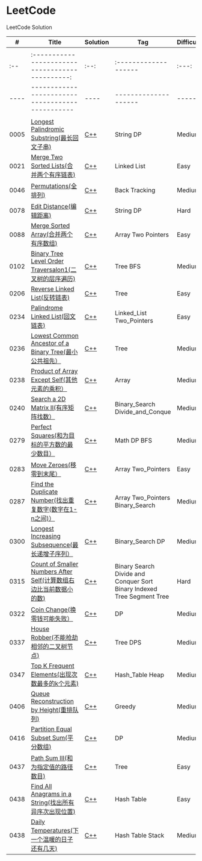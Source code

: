 # LeetCode
LeetCode Solution

| #    | Title | Solution | Tag  | Difficulty |
| ---- | ----- | -------- | ---- | ---------- |
|      |       |          |      |            |
| :--  | :---------------------------------------------: | :--: | :------------------- | :---: |
| ---- | ----------------------------------------------- | ---- | -------------------- | ----- |
|      |                                                 |      |                      |       |
|0005| [Longest Palindromic Substring(最长回文子串)](https://leetcode.com/problems/longest-palindromic-substring/) | [C++](https://github.com/ch-oak/leetcode_res/blob/master/leetcode_medium/0005.%20Longest%20Palindromic%20Substring/0005.%20Longest%20Palindromic%20Substring.cpp)|String DP|Medium
|0021| [Merge Two Sorted Lists(合并两个有序链表)](https://leetcode.com/problems/merge-two-sorted-lists/) | [C++](https://github.com/ch-oak/leetcode_res/blob/master/leetcode_easy/0021.%20Merge%20Two%20Sorted%20Lists/0021.%20Merge%20Two%20Sorted%20Lists.cpp)|Linked List|Easy
|0046| [ Permutations(全排列)](https://leetcode.com/problems/permutations/) | [C++](https://github.com/ch-oak/leetcode_res/blob/master/leetcode_medium/46.%20Permutations/46.%20Permutations.cpp)|Back Tracking|Medium
|0078| [Edit Distance(编辑距离)](https://leetcode.com/problems/edit-distance/) | [C++](https://github.com/ch-oak/leetcode_res/blob/master/leetcode_hard/0072.%20Edit%20Distance/0072.%20Edit%20Distance.cpp)|String DP|Hard
|0088| [Merge Sorted Array(合并两个有序数组)](https://leetcode.com/problems/merge-sorted-array/) | [C++](https://github.com/ch-oak/leetcode_res/blob/master/leetcode_easy/0088.%20Merge%20Sorted%20Array/0088.%20Merge%20Sorted%20Array.cpp)|Array Two Pointers|Easy
|0102| [Binary Tree Level Order Traversalon1(二叉树的层序遍历)](https://leetcode.com/problems/reverse-linked-list/) | [C++](https://github.com/ch-oak/leetcode_res/blob/master/leetcode_medium/102.%20Binary%20Tree%20Level%20Order%20Traversalon1/102.%20Binary%20Tree%20Level%20Order%20Traversalon1.cpp)|Tree BFS|Medium
|0206| [Reverse Linked List(反转链表)](https://leetcode.com/problems/reverse-linked-list/) | [C++](https://github.com/ch-oak/leetcode_res/blob/master/leetcode_easy/206.%20Reverse%20Linked%20List/206.%20Reverse%20Linked%20List.cpp)|Tree|Easy
|0234| [Palindrome Linked List(回文链表)](https://leetcode.com/problems/palindrome-linked-list/)|[C++](https://github.com/ch-oak/leetcode_res/blob/master/leetcode_easy/234.%20Palindrome%20Linked%20List/234.%20Palindrome%20Linked%20List.cpp)|Linked_List Two_Pointers|Easy
|0236|[ Lowest Common Ancestor of a Binary Tree(最小公共祖先）](https://leetcode.com/problems/lowest-common-ancestor-of-a-binary-tree/)|[C++](https://github.com/ch-oak/leetcode_res/blob/master/leetcode_medium/236.%20Lowest%20Common%20Ancestor%20of%20a%20Binary%20Tree/236.%20Lowest%20Common%20Ancestor%20of%20a%20Binary%20Tree.cpp)|Tree|Medium
|0238|[ Product of Array Except Self(其他元素的乘积）](https://leetcode.com/problems/product-of-array-except-self/)|[C++](https://github.com/ch-oak/leetcode_res/blob/master/leetcode_medium/238.%20Product%20of%20Array%20Except%20Self/238.%20Product%20of%20Array%20Except%20Self.cpp)|Array|Medium
|0240|[ Search a 2D Matrix II(有序矩阵找数）](https://leetcode.com/problems/search-a-2d-matrix-ii/)|[C++](https://github.com/ch-oak/leetcode_res/blob/master/leetcode_medium/240.%20Search%20a%202D%20Matrix%20II/240.%20Search%20a%202D%20Matrix%20II.cpp)|Binary_Search  Divide_and_Conque|Medium
|0279|[ Perfect Squares(和为目标的平方数的最少数目）](https://leetcode.com/problems/perfect-squares/)|[C++](https://github.com/ch-oak/leetcode_res/blob/master/leetcode_medium/279.%20Perfect%20Squares/279.%20Perfect%20Squares.cpp)|Math DP BFS|Medium
|0283|[ Move Zeroes(移零到末尾）](https://leetcode.com/problems/move-zeroes/)|[C++](https://github.com/ch-oak/leetcode_res/blob/master/leetcode_easy/283.%20Move%20Zeroes/283.%20Move%20Zeroes.cpp)|Array Two_Pointers|Easy
|0287|[ Find the Duplicate Number(找出重复数字(数字在1-n之间)）](https://leetcode.com/problems/find-the-duplicate-number/)|[C++](https://github.com/ch-oak/leetcode_res/blob/master/leetcode_medium/287.%20Find%20the%20Duplicate%20Number/287.%20Find%20the%20Duplicate%20Number.cpp)|Array Two_Pointers Binary_Search|Medium
|0300|[ Longest Increasing Subsequence(最长递增子序列）](https://leetcode.com/problems/longest-increasing-subsequence/)|[C++](https://github.com/ch-oak/leetcode_res/blob/master/leetcode_medium/300.%20Longest%20Increasing%20Subsequence/300.%20Longest%20Increasing%20Subsequence.cpp)|Binary_Search DP|Medium
|0315|[  Count of Smaller Numbers After Self(计算数组右边比当前数据小的数)](https://leetcode.com/problems/count-of-smaller-numbers-after-self/submissions/)|[C++](https://github.com/ch-oak/leetcode_res/blob/master/leetcode_hard/0315.%20Count%20of%20Smaller%20Numbers%20After%20Self/0315.%20Count%20of%20Smaller%20Numbers%20After%20Self.cpp)|Binary Search Divide and Conquer Sort Binary Indexed Tree Segment Tree|Hard
|0322|[ Coin Change(换零钱可能失败）](https://leetcode.com/problems/coin-change/)|[C++](https://github.com/ch-oak/leetcode_res/blob/master/leetcode_medium/322.%20Coin%20Change/322.%20Coin%20Change.cpp)|DP|Medium
|0337|[ House Robber(不能抢劫相邻的二叉树节点)](https://leetcode.com/problems/house-robber-iii/)|[C++](https://github.com/ch-oak/leetcode_res/blob/master/leetcode_medium/337.%20House%20Robber%20III/337.%20House%20Robber%20III.cpp)|Tree DPS|Medium
|0347|[ Top K Frequent Elements(出现次数最多的k个元素)](https://leetcode.com/problems/top-k-frequent-elements/)|[C++](https://github.com/ch-oak/leetcode_res/blob/master/leetcode_medium/347.%20Top%20K%20Frequent%20Elements/347.%20Top%20K%20Frequent%20Elements.cpp)|Hash_Table Heap|Medium
|0406|[ Queue Reconstruction by Height(重排队列)](https://leetcode.com/problems/queue-reconstruction-by-height/)|[C++](https://github.com/ch-oak/leetcode_res/blob/master/leetcode_medium/406.%20Queue%20Reconstruction%20by%20Height/406.%20Queue%20Reconstruction%20by%20Height.cpp)|Greedy|Medium
|0416|[ Partition Equal Subset Sum(平分数组)](https://leetcode.com/problems/partition-equal-subset-sum/)|[C++](https://github.com/ch-oak/leetcode_res/blob/master/leetcode_medium/416.%20Partition%20Equal%20Subset%20Sum/416.%20Partition%20Equal%20Subset%20Sum.cpp)|DP|Medium
|0437|[  Path Sum III(和为指定值的路径数目)](https://leetcode.com/problems/path-sum-iii/)|[C++](https://github.com/ch-oak/leetcode_res/blob/master/leetcode_easy/437.%20Path%20Sum%20III/437.%20Path%20Sum%20III.cpp)|Tree|Easy
|0438|[  Find All Anagrams in a String(找出所有异序次出现位置)](https://leetcode.com/problems/find-all-anagrams-in-a-string/)|[C++](https://github.com/ch-oak/leetcode_res/tree/master/leetcode_easy/438.%20Find%20All%20Anagrams%20in%20a%20String)|Hash Table|Easy
|0438|[  Daily Temperatures(下一个温暖的日子还有几天)](https://leetcode.com/problems/daily-temperatures/)|[C++](https://github.com/ch-oak/leetcode_res/blob/master/leetcode_medium/0739.%20Daily%20Temperatures/0739.%20Daily%20Temperatures.cpp)|Hash Table Stack|Medium



